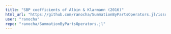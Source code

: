 ```yaml
---
title: "SBP coefficients of Albin & Klarmann (2016)"
html_url: "https://github.com/ranocha/SummationByPartsOperators.jl/issues/130"
user: "ranocha"
repo: "ranocha/SummationByPartsOperators.jl"
---
```


